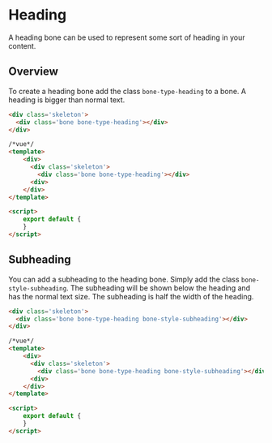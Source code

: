 # Heading

A heading bone can be used to represent some sort of heading in your content.

## Overview

To create a heading bone add the class `bone-type-heading` to a bone. A heading is bigger than normal text.

```html
<div class='skeleton'>
  <div class='bone bone-type-heading'></div>
</div>
```

```html
/*vue*/
<template>
    <div>
      <div class='skeleton'>
        <div class='bone bone-type-heading'></div>
      <div>
    </div>
</template>

<script>
    export default {
    }
</script>
```

## Subheading

You can add a subheading to the heading bone. Simply add the class `bone-style-subheading`. The subheading will be shown below the heading and has the normal text size. The subheading is half the width of the heading.

```html
<div class='skeleton'>
  <div class='bone bone-type-heading bone-style-subheading'></div>
</div>
```

```html
/*vue*/
<template>
    <div>
      <div class='skeleton'>
        <div class='bone bone-type-heading bone-style-subheading'></div>
      <div>
    </div>
</template>

<script>
    export default {
    }
</script>
```
